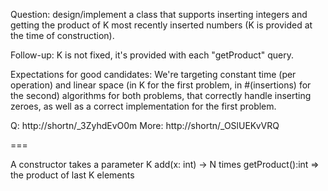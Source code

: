 Question: design/implement a class that supports inserting integers and getting the product of K most recently inserted numbers (K is provided at the time of construction). 

Follow-up: K is not fixed, it's provided with each "getProduct" query. 

Expectations for good candidates: We're targeting constant time (per operation) and linear space (in K for the first problem, in #(insertions) for the second) algorithms for both problems, that correctly handle inserting zeroes, as well as a correct implementation for the first problem. 

Q: http://shortn/_3ZyhdEvO0m
More: http://shortn/_OSlUEKvVRQ

===

A constructor takes a parameter K
add(x: int)  -> N times
getProduct():int   => the product of last K elements